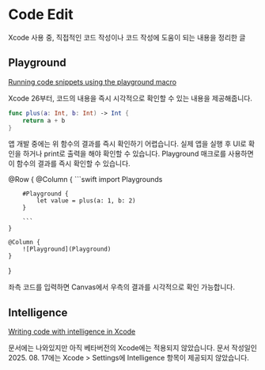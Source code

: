 # Code Edit

Xcode 사용 중, 직접적인 코드 작성이나 코드 작성에 도움이 되는 내용을 정리한 글 


## Playground 

 [Running code snippets using the playground macro](https://developer.apple.com/documentation/Xcode/running-code-snippets-using-the-playground-macro)

Xcode 26부터, 코드의 내용을 즉시 시각적으로 확인할 수 있는 내용을 제공해줍니다. 

```swift
func plus(a: Int, b: Int) -> Int {
    return a + b
}
```

앱 개발 중에는 위 함수의 결과를 즉시 확인하기 어렵습니다. 실제 앱을 실행 후 UI로 확인을 하거나 print로 출력을 해야 확인할 수 있습니다. Playground 매크로를 사용하면 이 함수의 결과를 즉시 확인할 수 있습니다. 

@Row {
    @Column {
        ```swift
        import Playgrounds

        #Playground {
            let value = plus(a: 1, b: 2)
        }

        ```
    }
    
    @Column {
        ![Playground](Playground)
    }
}

좌측 코드를 입력하면 Canvas에서 우측의 결과를 시각적으로 확인 가능합니다. 

## Intelligence

[Writing code with intelligence in Xcode](https://developer.apple.com/documentation/Xcode/writing-code-with-intelligence-in-xcode) 

문서에는 나와있지만 아직 베타버전의 Xcode에는 적용되지 않았습니다. 문서 작성일인 2025. 08. 17에는 Xcode > Settings에 Intelligence 항목이 제공되지 않았습니다. 
